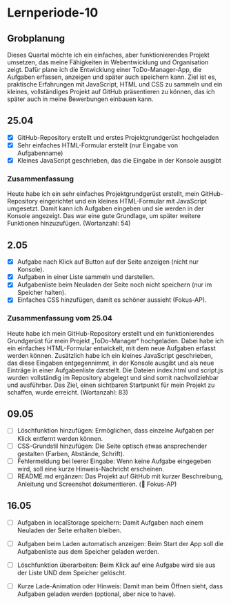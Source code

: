 # Lernperiode-10
## Grobplanung
Dieses Quartal möchte ich ein einfaches, aber funktionierendes Projekt umsetzen, das meine Fähigkeiten in Webentwicklung und Organisation zeigt. Dafür plane ich die Entwicklung einer ToDo-Manager-App, die Aufgaben erfassen, anzeigen und später auch speichern kann. Ziel ist es, praktische Erfahrungen mit JavaScript, HTML und CSS zu sammeln und ein kleines, vollständiges Projekt auf GitHub präsentieren zu können, das ich später auch in meine Bewerbungen einbauen kann.

## 25.04
- [x] GitHub-Repository erstellt und erstes Projektgrundgerüst hochgeladen
- [x] Sehr einfaches HTML-Formular erstellt (nur Eingabe von Aufgabenname)
- [x] Kleines JavaScript geschrieben, das die Eingabe in der Konsole ausgibt

### Zusammenfassung
Heute habe ich ein sehr einfaches Projektgrundgerüst erstellt, mein GitHub-Repository eingerichtet und ein kleines HTML-Formular mit JavaScript umgesetzt. Damit kann ich Aufgaben eingeben und sie werden in der Konsole angezeigt. Das war eine gute Grundlage, um später weitere Funktionen hinzuzufügen.
(Wortanzahl: 54)

## 2.05
- [x] Aufgabe nach Klick auf Button auf der Seite anzeigen (nicht nur Konsole).
- [x] Aufgaben in einer Liste sammeln und darstellen.
- [x] Aufgabenliste beim Neuladen der Seite noch nicht speichern (nur im Speicher halten).
- [x] Einfaches CSS hinzufügen, damit es schöner aussieht (Fokus-AP).

### Zusammenfassung vom 25.04
Heute habe ich mein GitHub-Repository erstellt und ein funktionierendes Grundgerüst für mein Projekt „ToDo-Manager“ hochgeladen. Dabei habe ich ein einfaches HTML-Formular entwickelt, mit dem neue Aufgaben erfasst werden können. Zusätzlich habe ich ein kleines JavaScript geschrieben, das diese Eingaben entgegennimmt, in der Konsole ausgibt und als neue Einträge in einer Aufgabenliste darstellt. Die Dateien index.html und script.js wurden vollständig im Repository abgelegt und sind somit nachvollziehbar und ausführbar. Das Ziel, einen sichtbaren Startpunkt für mein Projekt zu schaffen, wurde erreicht. (Wortanzahl: 83)

## 09.05
- [ ]  Löschfunktion hinzufügen: Ermöglichen, dass einzelne Aufgaben per Klick entfernt werden können.
- [ ] CSS-Grundstil hinzufügen: Die Seite optisch etwas ansprechender gestalten (Farben, Abstände, Schrift).
- [ ] Fehlermeldung bei leerer Eingabe: Wenn keine Aufgabe eingegeben wird, soll eine kurze Hinweis-Nachricht erscheinen.
- [ ] README.md ergänzen: Das Projekt auf GitHub mit kurzer Beschreibung, Anleitung und Screenshot dokumentieren. (🔴 Fokus-AP)

## 16.05
- [ ] Aufgaben in localStorage speichern: Damit Aufgaben nach einem Neuladen der Seite erhalten bleiben.
- [ ] Aufgaben beim Laden automatisch anzeigen: Beim Start der App soll die Aufgabenliste aus dem Speicher geladen werden.
- [ ] Löschfunktion überarbeiten: Beim Klick auf eine Aufgabe wird sie aus der Liste UND dem Speicher gelöscht.
- [ ] Kurze Lade-Animation oder Hinweis: Damit man beim Öffnen sieht, dass Aufgaben geladen werden (optional, aber nice to have).


